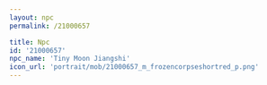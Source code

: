 ```yaml
---
layout: npc
permalink: /21000657

title: Npc
id: '21000657'
npc_name: 'Tiny Moon Jiangshi'
icon_url: 'portrait/mob/21000657_m_frozencorpseshortred_p.png'
---
```


